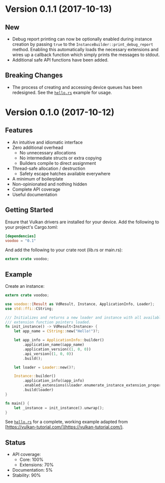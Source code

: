 Version 0.1.1 (2017-10-13)
==========================

New
---

* Debug report printing can now be optionally enabled during instance creation
  by passing `true` to the `InstanceBuilder::print_debug_report` method.
  Enabling this automatically loads the necessary extensions and wires up a
  callback function which simply prints the messages to stdout.
* Additional safe API functions have been added.

Breaking Changes
----------------

* The process of creating and accessing device queues has been redesigned. See
  the [`hello.rs`] example for usage.


[`hello.rs`]: https://github.com/cogciprocate/voodoo/blob/master/examples/hello.rs


Version 0.1.0 (2017-10-12)
==========================

Features
--------

* An intuitive and idiomatic interface
* Zero additional overhead
  * No unnecessary allocations
  * No intermediate structs or extra copying
  * Builders compile to direct assignment
* Thread-safe allocation / destruction
  * Safety escape hatches available everywhere
* A minimum of boilerplate
* Non-opinionated and nothing hidden
* Complete API coverage
* Useful documentation

Getting Started
---------------

Ensure that Vulkan drivers are installed for your device. Add the following to
your project's Cargo.toml:

```toml
[dependencies]
voodoo = "0.1"
```

And add the following to your crate root (lib.rs or main.rs):
```rust
extern crate voodoo;
```


Example
-------

Create an instance:

```rust
extern crate voodoo;

use voodoo::{Result as VdResult, Instance, ApplicationInfo, Loader};
use std::ffi::CString;

/// Initializes and returns a new loader and instance with all available
/// extension function pointers loaded.
fn init_instance() -> VdResult<Instance> {
    let app_name = CString::new("Hello!")?;

    let app_info = ApplicationInfo::builder()
        .application_name(&app_name)
        .application_version((1, 0, 0))
        .api_version((1, 0, 0))
        .build();

    let loader = Loader::new()?;

    Instance::builder()
        .application_info(&app_info)
        .enabled_extensions(&loader.enumerate_instance_extension_properties()?)
        .build(loader)
}

fn main() {
    let _instance = init_instance().unwrap();
}

```

See [`hello.rs`] for a complete, working example adapted from
[https://vulkan-tutorial.com/](https://vulkan-tutorial.com/).


Status
------

* API coverage:
  * Core: 100%
  * Extensions: 70%
* Documentation: 5%
* Stability: 90%